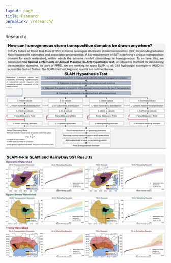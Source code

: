 ```yaml
---
layout: page
title: Research
permalink: /research/
---
```


Research:


![SLAM](assets/images/SLAM.JPG)

![Results](assets/images/Results.JPG)

